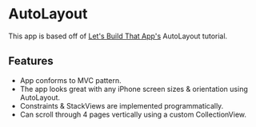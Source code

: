 # AutoLayout

This app is based off of [Let's Build That App's](https://www.youtube.com/channel/UCuP2vJ6kRutQBfRmdcI92mA) AutoLayout tutorial.

## Features

- App conforms to MVC pattern.
- The app looks great with any iPhone screen sizes & orientation using AutoLayout.
- Constraints & StackViews are implemented programmatically.
- Can scroll through 4 pages vertically using a custom CollectionView.
